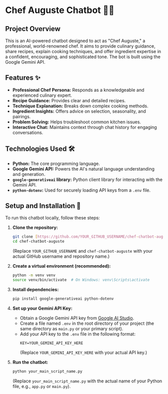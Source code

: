 # Chef Auguste Chatbot 🧑‍🍳

## Project Overview

This is an AI-powered chatbot designed to act as "Chef Auguste," a professional, world-renowned chef. It aims to provide culinary guidance, share recipes, explain cooking techniques, and offer ingredient expertise in a confident, encouraging, and sophisticated tone. The bot is built using the Google Gemini API.

## Features ✨

* **Professional Chef Persona:** Responds as a knowledgeable and experienced culinary expert.
* **Recipe Guidance:** Provides clear and detailed recipes.
* **Technique Explanation:** Breaks down complex cooking methods.
* **Ingredient Insights:** Offers advice on selection, seasonality, and pairings.
* **Problem Solving:** Helps troubleshoot common kitchen issues.
* **Interactive Chat:** Maintains context through chat history for engaging conversations.

## Technologies Used 🛠️

* **Python:** The core programming language.
* **Google Gemini API:** Powers the AI's natural language understanding and generation.
* **`google-generativeai` library:** Python client library for interacting with the Gemini API.
* **`python-dotenv`:** Used for securely loading API keys from a `.env` file.

## Setup and Installation 🚀

To run this chatbot locally, follow these steps:

1.  **Clone the repository:**
    ```bash
    git clone [https://github.com/YOUR_GITHUB_USERNAME/chef-chatbot-auguste.git](https://github.com/YOUR_GITHUB_USERNAME/chef-chatbot-auguste.git)
    cd chef-chatbot-auguste
    ```
    (Replace `YOUR_GITHUB_USERNAME` and `chef-chatbot-auguste` with your actual GitHub username and repository name.)

2.  **Create a virtual environment (recommended):**
    ```bash
    python -m venv venv
    source venv/bin/activate  # On Windows: venv\Scripts\activate
    ```

3.  **Install dependencies:**
    ```bash
    pip install google-generativeai python-dotenv
    ```

4.  **Set up your Gemini API Key:**
    * Obtain a Google Gemini API key from [Google AI Studio](https://aistudio.google.com/app/apikey).
    * Create a file named `.env` in the root directory of your project (the same directory as `main.py` or your primary script).
    * Add your API key to the `.env` file in the following format:
        ```
        KEY=YOUR_GEMINI_API_KEY_HERE
        ```
        (Replace `YOUR_GEMINI_API_KEY_HERE` with your actual API key.)

5.  **Run the chatbot:**
    ```bash
    python your_main_script_name.py
    ```
    (Replace `your_main_script_name.py` with the actual name of your Python file, e.g., `app.py` or `main.py`).



